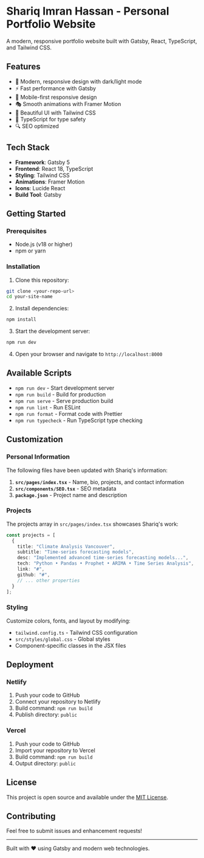 # Shariq Imran Hassan - Personal Portfolio Website

A modern, responsive portfolio website built with Gatsby, React, TypeScript, and Tailwind CSS.

## Features

- 🎨 Modern, responsive design with dark/light mode
- ⚡ Fast performance with Gatsby
- 📱 Mobile-first responsive design
- 🎭 Smooth animations with Framer Motion
- 🎨 Beautiful UI with Tailwind CSS
- 📝 TypeScript for type safety
- 🔍 SEO optimized

## Tech Stack

- **Framework**: Gatsby 5
- **Frontend**: React 18, TypeScript
- **Styling**: Tailwind CSS
- **Animations**: Framer Motion
- **Icons**: Lucide React
- **Build Tool**: Gatsby

## Getting Started

### Prerequisites

- Node.js (v18 or higher)
- npm or yarn

### Installation

1. Clone this repository:
```bash
git clone <your-repo-url>
cd your-site-name
```

2. Install dependencies:
```bash
npm install
```

3. Start the development server:
```bash
npm run dev
```

4. Open your browser and navigate to `http://localhost:8000`

## Available Scripts

- `npm run dev` - Start development server
- `npm run build` - Build for production
- `npm run serve` - Serve production build
- `npm run lint` - Run ESLint
- `npm run format` - Format code with Prettier
- `npm run typecheck` - Run TypeScript type checking

## Customization

### Personal Information

The following files have been updated with Shariq's information:

1. **`src/pages/index.tsx`** - Name, bio, projects, and contact information
2. **`src/components/SEO.tsx`** - SEO metadata
3. **`package.json`** - Project name and description

### Projects

The projects array in `src/pages/index.tsx` showcases Shariq's work:

```typescript
const projects = [
  {
    title: "Climate Analysis Vancouver",
    subtitle: "Time-series forecasting models",
    desc: "Implemented advanced time-series forecasting models...",
    tech: "Python • Pandas • Prophet • ARIMA • Time Series Analysis",
    link: "#",
    github: "#",
    // ... other properties
  }
];
```

### Styling

Customize colors, fonts, and layout by modifying:
- `tailwind.config.ts` - Tailwind CSS configuration
- `src/styles/global.css` - Global styles
- Component-specific classes in the JSX files

## Deployment

### Netlify

1. Push your code to GitHub
2. Connect your repository to Netlify
3. Build command: `npm run build`
4. Publish directory: `public`

### Vercel

1. Push your code to GitHub
2. Import your repository to Vercel
3. Build command: `npm run build`
4. Output directory: `public`

## License

This project is open source and available under the [MIT License](LICENSE).

## Contributing

Feel free to submit issues and enhancement requests!

---

Built with ❤️ using Gatsby and modern web technologies.
